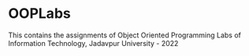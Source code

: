 # OOPLabs

This contains the assignments of Object Oriented Programming Labs of Information Technology, Jadavpur University - 2022
